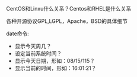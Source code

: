 CentOS和Linxu什么关系？Centos和RHEL是什么关系

各种开源协议GPL,LGPL，Apache，BSD的具体细节

date命令:

- 显示今天周几？
- 设定当前系统时间？
- 显示今天日期，形如：08/15/115？
- 显示当前的时间，形如：16:01:21？